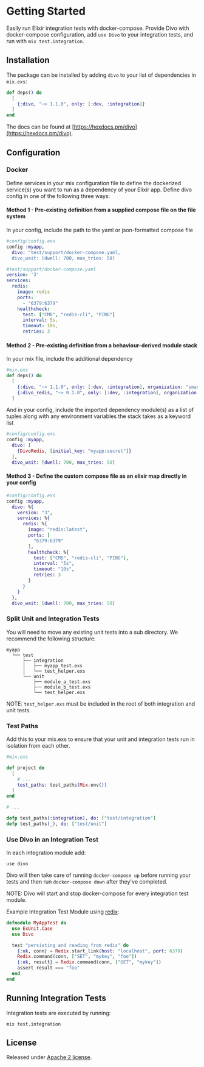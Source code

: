 # Getting Started

Easily run Elixir integration tests with docker-compose.
Provide Divo with docker-compose configuration, add `use Divo` to your integration tests, and run with `mix test.integration`.

## Installation

The package can be installed by adding `divo` to your list of dependencies in `mix.exs`:

```elixir
def deps() do
  [
    {:divo, "~> 1.1.0", only: [:dev, :integration]}
  ]
end
```

The docs can be found at [https://hexdocs.pm/divo](https://hexdocs.pm/divo).

## Configuration

### Docker
Define services in your mix configuration file to define the dockerized service(s) you want to run as a dependency of your Elixir app.
Define divo config in one of the following three ways:

#### Method 1 - Pre-existing definition from a supplied compose file on the file system
In your config, include the path to the yaml or json-formatted compose file
```elixir
#config/config.exs
config :myapp,
  divo: "test/support/docker-compose.yaml,
  divo_wait: [dwell: 700, max_tries: 50]
```

```yaml
#test/support/docker-compose.yaml
version: '3'
services:
  redis:
    image: redis
    ports:
      - "6379:6379"
    healthcheck:
      test: ["CMD", "redis-cli", "PING"]
      interval: 5s,
      timeout: 10s,
      retries: 3
```

#### Method 2 - Pre-existing definition from a behaviour-derived module stack
In your mix file, include the additional dependency
```elixir
#mix.exs
def deps() do
  [
    {:divo, "~> 1.1.0", only: [:dev, :integration], organization: "smartcolumbus_os"},
    {:divo_redis, "~> 0.1.0", only: [:dev, :integration], organization: "smartcolumbus_os"}
  ]
```
And in your config, include the imported dependency module(s) as a list of tuples along with any environment variables the stack takes as a keyword list
```elixir
#config/config.exs
config :myapp,
  divo: [
    {DivoRedis, [initial_key: "myapp:secret"]}
  ],
  divo_wait: [dwell: 700, max_tries: 50]
```

#### Method 3 - Define the custom compose file as an elixir map directly in your config
```elixir
#config/config.exs
config :myapp,
  divo: %{
    version: "3",
    services: %{
      redis: %{
        image: "redis:latest",
        ports: [
          "6379:6379"
        ],
        healthcheck: %{
          test: ["CMD", "redis-cli", "PING"],
          interval: "5s",
          timeout: "10s",
          retries: 3
        }
      }
    }
  },
  divo_wait: [dwell: 700, max_tries: 50]
```

### Split Unit and Integration Tests
You will need to move any existing unit tests into a sub directory.  We recommend the following structure:
```
myapp
  └── test
      ├── integration
      │   ├── myapp_test.exs
      │   └── test_helper.exs
      └── unit
          ├── module_a_test.exs
          ├── module_b_test.exs
          └── test_helper.exs
```
NOTE: `test_helper.exs` must be included in the root of both integration and unit tests.

### Test Paths
Add this to your mix.exs to ensure that your unit and integration tests run in isolation from each other.
```elixir
#mix.exs

def project do
  [
    # ...
    test_paths: test_paths(Mix.env())
  ]
end

# ...

defp test_paths(:integration), do: ["test/integration"]
defp test_paths(_), do: ["test/unit"]
```

### Use Divo in an Integration Test

In each integration module add:

`use divo`

Divo will then take care of running `docker-compose up` before running your tests
and then run `docker-compose down` after they've completed.

NOTE: Divo will start and stop docker-compose for every integration test module.

Example Integration Test Module using [redix](https://hex.pm/packages/redix):
```elixir
defmodule MyAppTest do
  use ExUnit.Case
  use Divo

  test "persisting and reading from redis" do
    {:ok, conn} = Redix.start_link(host: "localhost", port: 6379)
    Redix.command(conn, ["SET", "mykey", "foo"])
    {:ok, result} = Redix.command(conn, ["GET", "mykey"])
    assert result === "foo"
  end
end
```

## Running Integration Tests

Integration tests are executed by running:

`mix test.integration`

## License
Released under [Apache 2 license](https://github.com/SmartColumbusOS/divo/blob/master/LICENSE).
